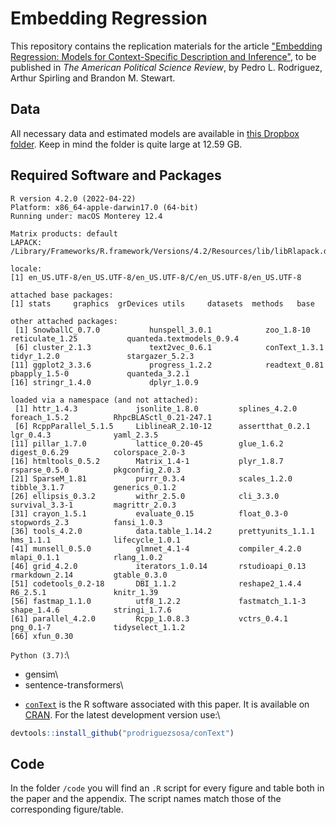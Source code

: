# Embedding Regression
This repository contains the replication materials for the article ["Embedding Regression: Models for Context-Specific Description and Inference"](https://github.com/prodriguezsosa/EmbeddingRegression), to be published in _The American Political Science Review_, by Pedro L. Rodriguez, Arthur Spirling and Brandon M. Stewart.

## Data

All necessary data and estimated models are available in [this Dropbox folder](https://www.dropbox.com/sh/7al371qtr9102qq/AADKhjhYgnFCxOOQaugQloTBa?dl=0). Keep in mind the folder is quite large at 12.59 GB.

## Required Software and Packages

```
R version 4.2.0 (2022-04-22)
Platform: x86_64-apple-darwin17.0 (64-bit)
Running under: macOS Monterey 12.4

Matrix products: default
LAPACK: /Library/Frameworks/R.framework/Versions/4.2/Resources/lib/libRlapack.dylib

locale:
[1] en_US.UTF-8/en_US.UTF-8/en_US.UTF-8/C/en_US.UTF-8/en_US.UTF-8

attached base packages:
[1] stats     graphics  grDevices utils     datasets  methods   base     

other attached packages:
 [1] SnowballC_0.7.0           hunspell_3.0.1            zoo_1.8-10                reticulate_1.25           quanteda.textmodels_0.9.4
 [6] cluster_2.1.3             text2vec_0.6.1            conText_1.3.1             tidyr_1.2.0               stargazer_5.2.3          
[11] ggplot2_3.3.6             progress_1.2.2            readtext_0.81             pbapply_1.5-0             quanteda_3.2.1           
[16] stringr_1.4.0             dplyr_1.0.9              

loaded via a namespace (and not attached):
 [1] httr_1.4.3             jsonlite_1.8.0         splines_4.2.0          foreach_1.5.2          RhpcBLASctl_0.21-247.1
 [6] RcppParallel_5.1.5     LiblineaR_2.10-12      assertthat_0.2.1       lgr_0.4.3              yaml_2.3.5            
[11] pillar_1.7.0           lattice_0.20-45        glue_1.6.2             digest_0.6.29          colorspace_2.0-3      
[16] htmltools_0.5.2        Matrix_1.4-1           plyr_1.8.7             rsparse_0.5.0          pkgconfig_2.0.3       
[21] SparseM_1.81           purrr_0.3.4            scales_1.2.0           tibble_3.1.7           generics_0.1.2        
[26] ellipsis_0.3.2         withr_2.5.0            cli_3.3.0              survival_3.3-1         magrittr_2.0.3        
[31] crayon_1.5.1           evaluate_0.15          float_0.3-0            stopwords_2.3          fansi_1.0.3           
[36] tools_4.2.0            data.table_1.14.2      prettyunits_1.1.1      hms_1.1.1              lifecycle_1.0.1       
[41] munsell_0.5.0          glmnet_4.1-4           compiler_4.2.0         mlapi_0.1.1            rlang_1.0.2           
[46] grid_4.2.0             iterators_1.0.14       rstudioapi_0.13        rmarkdown_2.14         gtable_0.3.0          
[51] codetools_0.2-18       DBI_1.1.2              reshape2_1.4.4         R6_2.5.1               knitr_1.39            
[56] fastmap_1.1.0          utf8_1.2.2             fastmatch_1.1-3        shape_1.4.6            stringi_1.7.6         
[61] parallel_4.2.0         Rcpp_1.0.8.3           vctrs_0.4.1            png_0.1-7              tidyselect_1.1.2      
[66] xfun_0.30  

```

`Python (3.7)`:\
- gensim\
- sentence-transformers\

* [`conText`](https://github.com/prodriguezsosa/conText) is the R software associated with this paper. It is available on [CRAN](https://cran.r-project.org/web/packages/conText/index.html). For the latest development version use:\

```r
devtools::install_github("prodriguezsosa/conText")
```

## Code

In the folder `/code` you will find an `.R` script for every figure and table both in the paper and the appendix. The script names match those of the corresponding figure/table.
